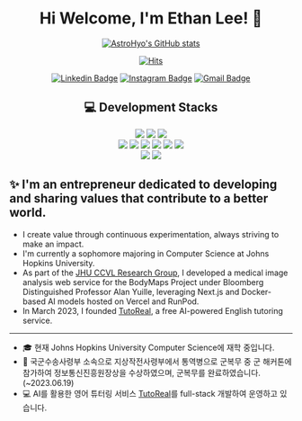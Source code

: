 <div align="center"> 

# Hi Welcome, I'm Ethan Lee! 👋 
 
[![AstroHyo's GitHub stats](https://github-readme-stats-sigma-five.vercel.app/api?username=AstroHyo&show_icons=true)](https://github.com/anuraghazra/github-readme-stats)  


[![Hits](https://hits.seeyoufarm.com/api/count/incr/badge.svg?url=https%3A%2F%2Fgithub.com%2FAstroHyo%2Fhit-counter&count_bg=%239EA09D&title_bg=%235094F0&icon=macys.svg&icon_color=%23E7E7E7&title=hits&edge_flat=false)](https://hits.seeyoufarm.com)
 
[![Linkedin Badge](https://img.shields.io/badge/-LinkedIn-blue?style=flat-square&logo=Linkedin&logoColor=white&link=https://www.linkedin.com/in/seung-hyo-lee-5440591ba/)](https://www.linkedin.com/in/ethanlee0000/) 
[![Instagram Badge](https://img.shields.io/badge/-Instagram-dd2a7b?style=flat-square&logo=instagram&logoColor=white&link=https://www.instagram.com/seunghyolee_/)](https://www.instagram.com/seunghyolee_/) 
[![Gmail Badge](https://img.shields.io/badge/-Gmail-d14836?style=flat-square&logo=Gmail&logoColor=white&link=mailto:spinelee2002@gmail.com)](mailto:spinelee2002@gmail.com)

 
 
## 💻 Development Stacks
<img src="https://img.shields.io/badge/Java-007396?style=for-the-badge&logo=OpenJDK&logoColor=white"/>
<img src="https://img.shields.io/badge/Python-3776AB?style=for-the-badge&logo=Python&logoColor=white">
<img src="https://img.shields.io/badge/C-A8B9CC?style=for-the-badge&logo=C&logoColor=white">

</br>
<img src="https://img.shields.io/badge/HTML-E34F26?style=for-the-badge&logo=HTML5&logoColor=white"/>
<img src="https://img.shields.io/badge/CSS3-F68212?style=for-the-badge&logo=CSS3&logoColor=white"/>
<img src="https://img.shields.io/badge/JavaScript-F7DF1E?style=for-the-badge&logo=JavaScript&logoColor=white"/>
<img src="https://img.shields.io/badge/-ReactJs-61DAFB?logo=react&logoColor=white&style=for-the-badge"/>
<img src="https://img.shields.io/badge/Vue.js-4FC08D?style=for-the-badge&logo=Vue.js&logoColor=white"/>
<img src="https://img.shields.io/badge/bootstrap-7952B3?style=for-the-badge&logo=bootstrap&logoColor=white">

</br>
<img src="https://img.shields.io/badge/Flutter-02569B?style=for-the-badge&logo=Flutter&logoColor=white">
<img src="https://img.shields.io/badge/Dart-0175C2?style=for-the-badge&logo=Dart&logoColor=white">



<div align="left"> 

## ✨ I'm an entrepreneur dedicated to developing and sharing values that contribute to a better world.

- I create value through continuous experimentation, always striving to make an impact. 
- I'm currently a sophomore majoring in Computer Science at Johns Hopkins University.
- As part of the [JHU CCVL Research Group](https://ccvl.jhu.edu/), I developed a medical image analysis web service for the BodyMaps Project under Bloomberg Distinguished Professor Alan Yuille, leveraging Next.js and Docker-based AI models hosted on Vercel and RunPod.
- In March 2023, I founded [TutoReal](https://tutoreal.pages.dev/), a free AI-powered English tutoring service.
-------
- 🎓 현재 Johns Hopkins University Computer Science에 재학 중입니다. 
- 💂 국군수송사령부 소속으로 지상작전사령부에서 통역병으로 군복무 중 군 해커톤에 참가하여 정보통신진흥원장상을 수상하였으며, 군복무를 완료하였습니다. (~2023.06.19)
- 💻 AI를 활용한 영어 튜터링 서비스 [TutoReal](https://tutoreal.pages.dev/)를 full-stack 개발하여 운영하고 있습니다. 

</div>

 
</div>
